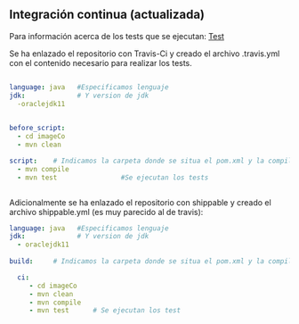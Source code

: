 ## Integración continua (actualizada)

Para información acerca de los tests que se ejecutan: [Test](https://github.com/jesusrpII/Proyecto-IV/tree/master/doc/test.md)


Se ha enlazado el repositorio con Travis-Ci y creado el archivo .travis.yml con el contenido necesario para realizar los tests.

```yaml

language: java   #Especificamos lenguaje
jdk:             # Y version de jdk
  -oraclejdk11
  

before_script:
  - cd imageCo
  - mvn clean

script:    # Indicamos la carpeta donde se situa el pom.xml y la compilacion y ejecución de los test con maven
  - mvn compile
  - mvn test                #Se ejecutan los tests



```

Adicionalmente se ha enlazado el repositorio con shippable y creado el archivo shippable.yml (es muy parecido al de travis):

```yaml
language: java   #Especificamos lenguaje
jdk:             # Y version de jdk
  - oraclejdk11
  
build:     # Indicamos la carpeta donde se situa el pom.xml y la compilacion y ejecución de los test con maven

  ci:
     - cd imageCo
     - mvn clean
     - mvn compile
     - mvn test      # Se ejecutan los test
```
